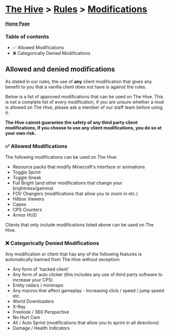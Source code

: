 # [The Hive](https://hive.growtopics.xyz/hive/) > [Rules](https://hive.growtopics.xyz/hive/rules/) > [Modifications](https://hive.growtopics.xyz/hive/rules/modifications/)

#### [Home Page](https://hive.growtopics.xyz/)

### Table of contents
- ✅ Allowed Modifications
- ❌ Categorically Denied Modifications

## Allowed and denied modifications

As stated in our rules, the use of **any** client modification that gives any benefit to you that a vanilla client does not have is against the rules.

Below is a list of approved modifications that can be used on The Hive. This is not a complete list of every modification, if you are unsure whether a mod is allowed on The Hive, please ask a member of our staff team before using it.

**The Hive cannot guarantee the safety of any third party client modifications, if you choose to use any client modifications, you do so at your own risk.**

### ✅ Allowed Modifications

The following modifications can be used on The Hive:

- Resource packs that modify Minecraft's interface or animations
- Toggle Sprint
- Toggle Sneak
- Full Bright (and other modifications that change your brightness/gamma)
- FOV Changers (modifications that allow you to zoom in etc.)
- Hitbox Viewers
- Capes
- CPS Counters
- Armor HUD

Clients that only include modifications listed above can be used on The Hive.

### ❌ Categorically Denied Modifications

Any modification or client that has any of the following features is automatically banned from The Hive without exception:

- Any form of 'hacked client'
- Any form of auto clicker (this includes any use of third party software to increase your CPS)
- Entity radars / minimaps
- Any macros that affect gameplay - Increasing click / speed / jump speed etc.
- World Downloaders
- X-Ray
- Freelook / 360 Perspective
- No Hurt Cam
- All / Auto Sprint (modifications that allow you to sprint in all directions)
- Damage / Health Indicators
